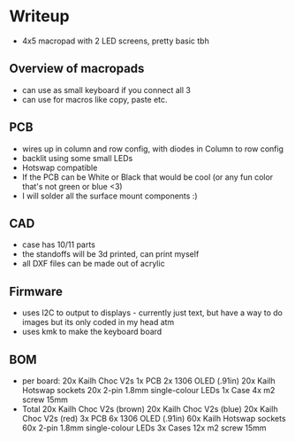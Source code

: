 # Writeup
- 4x5 macropad with 2 LED screens, pretty basic tbh

## Overview of macropads
- can use as small keyboard if you connect all 3
- can use for macros like copy, paste etc.

## PCB
- wires up in column and row config, with diodes in Column to row config
- backlit using some small LEDs
- Hotswap compatible
- If the PCB can be White or Black that would be cool (or any fun color that's not green or blue <3)
- I will solder all the surface mount components :)

## CAD
- case has 10/11 parts
- the standoffs will be 3d printed, can print myself
- all DXF files can be made out of acrylic

## Firmware
- uses I2C to output to displays - currently just text, but have a way to do images but its only coded in my head atm
- uses kmk to make the keyboard board     

## BOM
- per board:
    20x Kailh Choc V2s
    1x PCB
    2x 1306 OLED (.91in)
    20x Kailh Hotswap sockets
    20x 2-pin 1.8mm single-colour LEDs
    1x Case
    4x m2 screw 15mm
- Total
    20x Kailh Choc V2s (brown)
    20x Kailh Choc V2s (blue)
    20x Kailh Choc V2s (red)
    3x PCB
    6x 1306 OLED (.91in)
    60x Kailh Hotswap sockets
    60x 2-pin 1.8mm single-colour LEDs
    3x Cases
    12x m2 screw 15mm
